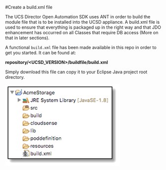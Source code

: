 #Create a build.xml file

The UCS Director Open Automation SDK uses ANT in order to build the module file that is to be installed into the UCSD appliance. A build.xml file is used to ensure that everything is packaged up in the right way and that JDO enhancement has occurred on all Classes that require DB access (More on that in later sections).

A functional ```build.xml``` file has been made available in this repo in order to get you started. It can be found at:

**repository/<UCSD_VERSION>/buildfile/build.xml**

Simply download this file can copy it to your Eclipse Java project root directory.

![alt text](https://github.com/rwhitear42/UCS_Director_Open_Automation_From_Scratch/blob/master/docs/initial_framework/images/buildXml_folder.png "build.xml")
